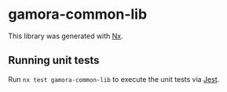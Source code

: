 # gamora-common-lib

This library was generated with [Nx](https://nx.dev).

## Running unit tests

Run `nx test gamora-common-lib` to execute the unit tests via [Jest](https://jestjs.io).
